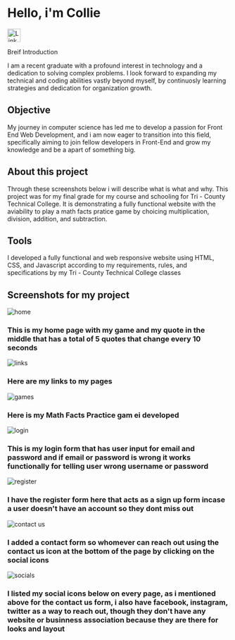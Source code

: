 # Hello, i'm Collie 


<a href="https://linkedin.com"> <img src="https://cdn-icons-png.flaticon.com/512/174/174857.png" alt="LinkedIn" style="width:30px;height:30px;">
</a>


Breif Introduction


I am a recent graduate with a profound interest in technology and a dedication to solving complex problems. I look forward to expanding my technical and coding abilities vastly beyond myself, by continuosly learning strategies and dedication for organization growth. 

## Objective

My journey in computer science has led me to develop a passion for Front End Web Development, and i am now eager to transition into this field, specifically aiming to join fellow developers in Front-End and grow my knowledge and be a apart of something big.


## About this project 
Through these screenshots below i will describe what is what and why. This project was for my final grade for my course and schooling for Tri - County Technical College. It is demonstrating a fully functional website with the aviability to play a math facts pratice game by choicing multiplication, division, addition, and subtraction. 


## Tools 
I developed a fully functional and web responsive website using HTML, CSS, and Javascript according to my requirements, rules, and specifications by my Tri - County Technical College classes


## Screenshots for my project

![home](https://github.com/user-attachments/assets/5706c47c-6ba3-403a-b711-1d2a6aaf0498)
### This is my home page with my game and my quote in the middle that has a total of 5 quotes that change every 10 seconds


![links](https://github.com/user-attachments/assets/28ae44c0-41e8-4d3f-bb63-f2f5cd530321)
### Here are my links to my pages 


![games](https://github.com/user-attachments/assets/2a2ba4b0-3b25-44b3-ae13-fc2767c59e8d)
### Here is my Math Facts Practice gam ei developed 


![login](https://github.com/user-attachments/assets/ebfca140-28bd-4061-ac4e-a53f43174e78)
### This is my login form that has user input for email and password and if email or password is wrong it works functionally for telling user wrong username or password 



![register](https://github.com/user-attachments/assets/669b1d85-7de0-4a82-8ff1-c7abf354bdde)
### I have the register form here that acts as a sign up form incase a user doesn't have an account so they dont miss out 


![contact us](https://github.com/user-attachments/assets/c868e46d-d70b-4690-a272-e287212943fc)
### I added a contact form so whomever can reach out using the contact us icon at the bottom of the page by clicking on the social icons 


![socials](https://github.com/user-attachments/assets/94cc55b7-db7b-4c79-9daa-440ef60ee294)
### I listed my social icons below on every page, as i mentioned above for the contact us form, i also have facebook, instagram, twitter as a way to reach  out, though they don't have any website or businness association because they are there for looks and layout
